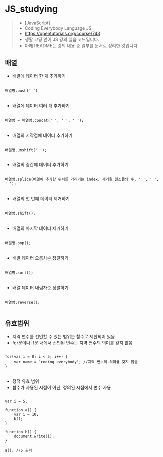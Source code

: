 # JS_studying
> * [JavaScript]
> * Coding Everybody Language JS
> * https://opentutorials.org/course/743
> * 생활 코딩 언어 JS 강의 실습 코드입니다.
> * 아래 README는 강의 내용 중 일부를 문서로 정리한 것입니다.

## 배열
* 배열에 데이터 한 개 추가하기
<pre>
<code>
배열명.push(' ')
</code>
</pre>
* 배열에 데이터 여러 개 추가하기
<pre>
<code>
배열명 = 배열명.concat(' ', ' ', ' ');
</code>
</pre>
* 배열의 시작점에 데이터 추가하기
<pre>
<code>
배열명.unshift(' ');
</code>
</pre>
* 배열의 중간에 데이터 추가하기
<pre>
<code>
배열명.splice(배열에 추가할 위치를 가리키는 index, 제거될 원소들의 수, ' ', ' ', ' ');
</code>
</pre>
* 배열의 첫 번째 데이터 제거하기
<pre>
<code>
배열명.shift();
</code>
</pre>
* 배열의 마지막 데이터 제거하기
<pre>
<code>
배열명.pop();
</code>
</pre>
* 배열 데이터 오름차순 정렬하기
<pre>
<code>
배열명.sort();
</code>
</pre>
* 배열 데이터 내림차순 정렬하기
<pre>
<code>
배열명.reverse();
</code>
</pre>

## 유효범위
* 지역 변수를 선언할 수 있는 범위는 함수로 제한되어 있음
* for문이나 if문 내에서 선언된 변수는 지역 변수의 의미를 갖지 않음
<pre>
<code>
for(var i = 0; i < 5; i++) {
    var name = 'coding everybody'; //지역 변수의 의미를 갖지 않음
}
</code>
</pre>
* 정적 유효 범위
* 함수가 사용된 시점이 아닌, 정의된 시점에서 변수 사용
<pre>
<code>
var i = 5;

function a() {
    var i = 10;
    b();
}

function b() {
    document.write(i);
}

a(); //5 출력
</code>
</pre>
